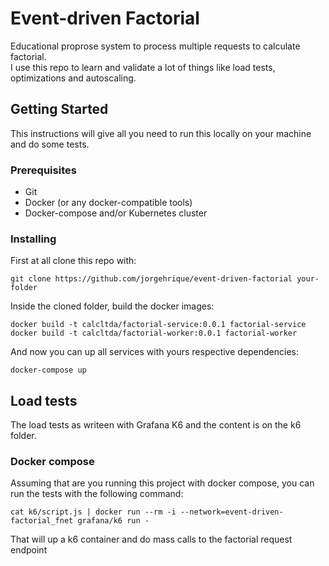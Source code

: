 # Event-driven Factorial

Educational proprose system to process multiple requests to calculate factorial.<br>
I use this repo to learn and validate a lot of things like load tests, optimizations and autoscaling.

## Getting Started

This instructions will give all you need to run this locally on your machine and do some tests.

### Prerequisites

- Git
- Docker (or any docker-compatible tools)
- Docker-compose and/or Kubernetes cluster

### Installing

First at all clone this repo with:

```
git clone https://github.com/jorgehrique/event-driven-factorial your-folder
```

Inside the cloned folder, build the docker images:

```
docker build -t calcltda/factorial-service:0.0.1 factorial-service
docker build -t calcltda/factorial-worker:0.0.1 factorial-worker
```

And now you can up all services with yours respective dependencies:

```
docker-compose up
```

[//]: # ()
[//]: # (### Kubernetes)

[//]: # ()
[//]: # (If you want to run this on a kubernetes cluster, ignore the docker-compose step and execute:)

[//]: # ()
[//]: # (```)

[//]: # (kubectl apply -f -all k8s/)

[//]: # (```)

## Load tests

The load tests as writeen with Grafana K6 and the content is on the k6 folder. 

### Docker compose

Assuming that are you running this project with docker compose, you can run the tests with the following command:

```
cat k6/script.js | docker run --rm -i --network=event-driven-factorial_fnet grafana/k6 run -
```

That will up a k6 container and do mass calls to the factorial request endpoint